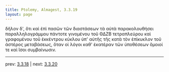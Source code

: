 ```yaml
---
title: Ptolemy, Almagest, 3.3.19
layout: page
---
```


δῆλον δ', ὅτι καὶ ἐπὶ πασῶν τῶν διαστάσεων τὰ αὐτὰ παρακολουθήσει παραλληλογράμμου πάντοτε γινομένου τοῦ ΘΔΖΒ τετραπλεύρου καὶ γραφομένου τοῦ ἐκκέντρου κύκλου ὑπ' αὐτῆς τῆς κατὰ τὸν ἐπίκυκλον τοῦ ἀστέρος μεταβάσεως, ὅταν οἱ λόγοι καθ' ἑκατέραν τῶν ὑποθέσεων ὅμοιοί τε καὶ ἴσοι συμβαίνωσιν. 

---

prev: [3.3.18](../3.3.18/) | next: [3.3.20](../3.3.20/)

